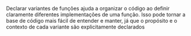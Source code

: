  Declarar variantes de funções ajuda a organizar o código ao definir claramente diferentes implementações de uma função. Isso pode tornar a base de código mais fácil de entender e manter, já que o propósito e o contexto de cada variante são explicitamente declarados